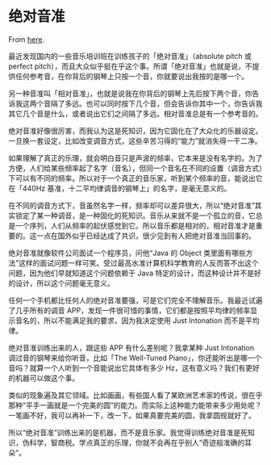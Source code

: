 # 绝对音准

From [here](https://yinwang1.substack.com/p/21-03-26).

最近发现国内的一些音乐培训班在训练孩子的「绝对音准」（absolute pitch 或 perfect pitch），而且大众似乎挺在乎这个事。所谓「绝对音准」也就是说，不提供任何参考音，在你背后的钢琴上只按一个音，你就要说出我按的是哪一个。

另一种音准叫「相对音准」，也就是说我在你背后的钢琴上先后按下两个音，你告诉我这两个音隔了多远。也可以同时按下几个音，但会告诉你其中一个，你告诉我其它几个音是什么，或者说出它们之间隔了多远。相对音准总是有一个参考音的。

绝对音准好像很厉害，而我认为这是死知识，因为它固化在了大众化的乐器设定。一旦换一套设定，比如改变调音方式，这些辛苦习得的“能力”就消失得一干二净。

如果理解了真正的乐理，就会明白音只是声波的频率，它本来是没有名字的。为了方便，人们给某些频率起了名字（音名），但同一个音名在不同的设置（调音方式）下可以有不同的频率。所以对于一个真正的音乐家，听到某个频率的音，能说出它在「440Hz 基准，十二平均律调音的钢琴上」的名字，是毫无意义的。

在不同的调音方式下，音虽然名字一样，频率却可以差异很大，所以“绝对音准”其实锁定了某一种调音，是一种固化的死知识。音乐从来就不是一个孤立的音，它总是一个序列，人们从频率的起伏感觉到它。所以音乐都是相对的，相对音准才是重要的。这一点在国外似乎已经达成了共识，很少见到有人把绝对音准当回事的。

绝对音准就像软件公司面试一个程序员，问他“Java 的 Object 类里面有哪些方法”这样的面试问题一样可笑。受过最高水准计算机科学教育的人反而答不出这个问题，因为他们早就知道这个问题依赖于 Java 特定的设计，而这种设计并不是好的设计，所以这个问题毫无意义。

任何一个手机都比任何人的绝对音准要强，可是它们完全不理解音乐。我最近试遍了几乎所有的调音 APP，发现一件很可惜的事情，它们都是按照平均律的频率显示音名的，所以不能满足我的要求，因为我决定使用 Just Intonation 而不是平均律。

绝对音准训练出来的人，跟这些 APP 有什么差别呢？我拿某种 Just Intonation 调过音的钢琴来给你听音，比如「The Well-Tuned Piano」，你还能听出是哪一个音吗？就算一个人听到一个音能说出它具体有多少 Hz，这有意义吗？我们有更好的机器可以做这个事。

类似的现象遍及其它领域。比如画画，有些国人看了某欧洲艺术家的传说，很在乎那种“平手一画就是一个完美的圆”的能力。而实际上这种能力能带来多少用处呢？一笔画不好，我可以再补一下，改一下。如果真要完美的圆，我拿圆规就好了。

所以“绝对音准”训练出来的是机器，而不是音乐家。我觉得训练绝对音准是死知识，伪科学，智商税。学点真正的乐理，你就不会再在乎别人“奇迹般准确的耳朵”。
